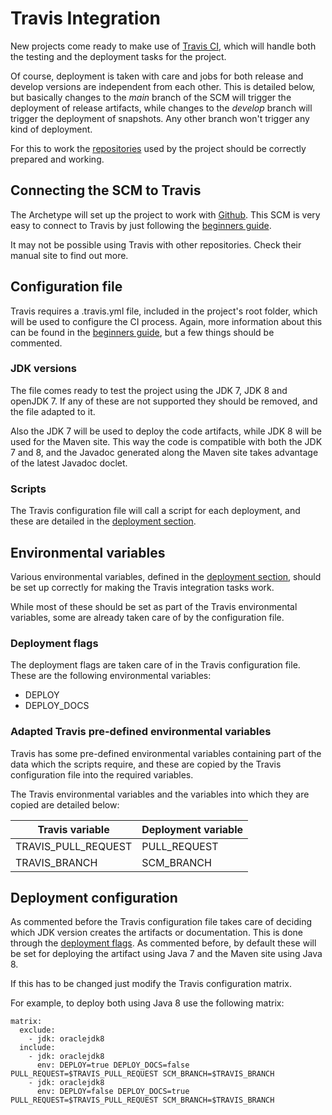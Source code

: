 # Travis Integration

New projects come ready to make use of [Travis CI][travis], which will handle both the testing and the deployment tasks for the project.

Of course, deployment is taken with care and jobs for both release and develop versions are independent from each other. This is detailed below, but basically changes to the *main* branch of the SCM will trigger the deployment of release artifacts, while changes to the *develop* branch will trigger the deployment of snapshots. Any other branch won't trigger any kind of deployment.

For this to work the [repositories][repositories] used by the project should be correctly prepared and working.

## Connecting the SCM to Travis

The Archetype will set up the project to work with [Github][github]. This SCM is very easy to connect to Travis by just following the [beginners guide][travis-guide].

It may not be possible using Travis with other repositories. Check their manual site to find out more.

## Configuration file

Travis requires a .travis.yml file, included in the project's root folder, which will be used to configure the CI process. Again, more information about this can be found in the [beginners guide][travis-guide], but a few things should be commented.

### JDK versions

The file comes ready to test the project using the JDK 7, JDK 8 and openJDK 7. If any of these are not supported they should be removed, and the file adapted to it.

Also the JDK 7 will be used to deploy the code artifacts, while JDK 8 will be used for the Maven site. This way the code is compatible with both the JDK 7 and 8, and the Javadoc generated along the Maven site takes advantage of the latest Javadoc doclet.

### Scripts

The Travis configuration file will call a script for each deployment, and these are detailed in the [deployment section][deployment].

## Environmental variables

Various environmental variables, defined in the [deployment section][deployment], should be set up correctly for making the Travis integration tasks work.

While most of these should be set as part of the Travis environmental variables, some are already taken care of by the configuration file.

### Deployment flags

The deployment flags are taken care of in the Travis configuration file. These are the following environmental variables:

- DEPLOY
- DEPLOY\_DOCS

### Adapted Travis pre-defined environmental variables

Travis has some pre-defined environmental variables containing part of the data which the scripts require, and these are copied by the Travis configuration file into the required variables.

The Travis environmental variables and the variables into which they are copied are detailed below:

|Travis variable|Deployment variable|
|---|---|
|TRAVIS\_PULL\_REQUEST|PULL\_REQUEST|
|TRAVIS\_BRANCH|SCM\_BRANCH|

## Deployment configuration

As commented before the Travis configuration file takes care of deciding which JDK version creates the artifacts or documentation. This is done through the [deployment flags][deployment-variables]. As commented before, by default these will be set for deploying the artifact using Java 7 and the Maven site using Java 8.

If this has to be changed just modify the Travis configuration matrix.

For example, to deploy both using Java 8 use the following matrix:

```
matrix:
  exclude:
    - jdk: oraclejdk8
  include:
    - jdk: oraclejdk8
      env: DEPLOY=true DEPLOY_DOCS=false PULL_REQUEST=$TRAVIS_PULL_REQUEST SCM_BRANCH=$TRAVIS_BRANCH
    - jdk: oraclejdk8
      env: DEPLOY=false DEPLOY_DOCS=true PULL_REQUEST=$TRAVIS_PULL_REQUEST SCM_BRANCH=$TRAVIS_BRANCH
```

[github]: https://github.com/

[travis]: https://travis-ci.org
[travis-guide]: http://docs.travis-ci.com/user/for-beginners/

[repositories]: ./repositories.html
[deployment]: ./deployment.html
[deployment-variables]: ./deployment.html#deploymentflags